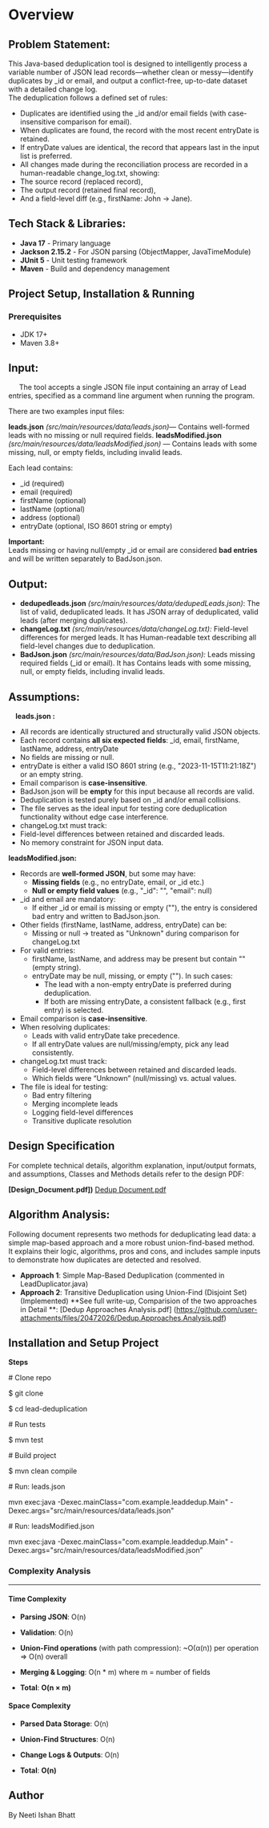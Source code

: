 # Overview
## **Problem Statement:**
This Java-based deduplication tool is designed to intelligently process a variable number of JSON lead records—whether clean or messy—identify duplicates by \_id or email, and output a conflict-free, up-to-date dataset with a detailed change log.\
The deduplication follows a defined set of rules:

- Duplicates are identified using the \_id and/or email fields (with case-insensitive comparison for email).
- When duplicates are found, the record with the most recent entryDate is retained.
- If entryDate values are identical, the record that appears last in the input list is preferred.
- All changes made during the reconciliation process are recorded in a human-readable change\_log.txt, showing:
- The source record (replaced record),
- The output record (retained final record),
- And a field-level diff (e.g., firstName: John → Jane).

## Tech Stack & Libraries:
- **Java 17** - Primary language
- **Jackson 2.15.2** - For JSON parsing (ObjectMapper, JavaTimeModule)
- **JUnit 5** - Unit testing framework
- **Maven** - Build and dependency management
  
## Project Setup, Installation & Running
### Prerequisites
- JDK 17+
- Maven 3.8+
## **Input:** 
`	`The tool accepts a single JSON file input containing an array of Lead entries, specified as a command line argument when running the program.

There are two examples input files:

**leads.json** *(src/main/resources/data/leads.json)*— Contains well-formed leads with no missing or null required fields.
**leadsModified.json** *(src/main/resources/data/leadsModified.json)* — Contains leads with some missing, null, or empty fields, including invalid leads.

Each lead contains:

- \_id (required)
- email (required)
- firstName (optional)
- lastName (optional)
- address (optional)
- entryDate (optional, ISO 8601 string or empty)

**Important:**\
Leads missing or having null/empty \_id or email are considered **bad entries** and will be written separately to BadJson.json.
## **Output:**
- **dedupedleads.json**  *(src/main/resources/data/dedupedLeads.json)*: The list of valid, deduplicated leads. It has JSON array of deduplicated, valid leads (after merging duplicates).
- **changeLog.txt** *(src/main/resources/data/changeLog.txt):* Field-level differences for merged leads. It has Human-readable text describing all field-level changes due to deduplication.
- **BadJson.json** *(src/main/resources/data/BadJson.json):* Leads missing required fields (\_id or email). It has Contains leads with some missing, null, or empty fields, including invalid leads.
## **Assumptions:** 
`  `**leads.json :** 

- All records are identically structured and structurally valid JSON objects.
- Each record contains **all six expected fields**: \_id, email, firstName, lastName, address, entryDate
- No fields are missing or null.
- entryDate is either a valid ISO 8601 string (e.g., "2023-11-15T11:21:18Z") or an empty string.
- Email comparison is **case-insensitive**.
- BadJson.json will be **empty** for this input because all records are valid.
- Deduplication is tested purely based on \_id and/or email collisions.
- The file serves as the ideal input for testing core deduplication functionality without edge case interference.
- changeLog.txt must track:
- Field-level differences between retained and discarded leads.
- No memory constraint for JSON input data.

**leadsModified.json:** 

- Records are **well-formed JSON**, but some may have:
  - **Missing fields** (e.g., no entryDate, email, or \_id etc.)
  - **Null or empty field values** (e.g., "\_id": "", "email": null)
- \_id and email are mandatory:
  - If either \_id or email is missing or empty (""), the entry is considered bad entry and written to BadJson.json.
- Other fields (firstName, lastName, address, entryDate) can be:
  - Missing or null → treated as "Unknown" during comparison for changeLog.txt
- For valid entries:
  - firstName, lastName, and address may be present but contain "" (empty string).
  - entryDate may be null, missing, or empty (""). In such cases:
    - The lead with a non-empty entryDate is preferred during deduplication.
    - If both are missing entryDate, a consistent fallback (e.g., first entry) is selected.
- Email comparison is **case-insensitive**.
- When resolving duplicates:
  - Leads with valid entryDate take precedence.
  - If all entryDate values are null/missing/empty, pick any lead consistently.
- changeLog.txt must track:
  - Field-level differences between retained and discarded leads.
  - Which fields were “Unknown” (null/missing) vs. actual values.
- The file is ideal for testing:
  - Bad entry filtering
  - Merging incomplete leads
  - Logging field-level differences
  - Transitive duplicate resolution

## Design Specification

For complete technical details, algorithm explanation, input/output formats, and assumptions, Classes and Methods details refer to the design PDF:


**[Design_Document.pdf])**
[Dedup Document.pdf](https://github.com/user-attachments/files/20472019/Design.Document.pdf)

## Algorithm Analysis: 

Following document represents two methods for deduplicating lead data: a simple map-based approach and a more robust union-find-based method. It explains their logic, algorithms, pros and cons, and includes sample inputs to demonstrate how duplicates are detected and resolved.

- **Approach 1**: Simple Map-Based Deduplication (commented in LeadDuplicator.java)
- **Approach 2**: Transitive Deduplication using Union-Find (Disjoint Set) (Implemented)
 **See full write-up, Comparision of the two approaches in Detail **: [Dedup Approaches  Analysis.pdf] (https://github.com/user-attachments/files/20472026/Dedup.Approaches.Analysis.pdf)


## Installation and Setup Project

**Steps**

\# Clone repo

$ git clone <repo-url>

$ cd lead-deduplication

\# Run tests

$ mvn test

\# Build project

$ mvn clean compile

\# Run:  leads.json

mvn exec:java -Dexec.mainClass="com.example.leaddedup.Main" -Dexec.args="src/main/resources/data/leads.json"

\# Run:  leadsModified.json

mvn exec:java -Dexec.mainClass="com.example.leaddedup.Main" -Dexec.args="src/main/resources/data/leadsModified.json”

### Complexity Analysis
----------------------

#### Time Complexity

*   **Parsing JSON**: O(n)
    
*   **Validation**: O(n)
    
*   **Union-Find operations** (with path compression): ~O(α(n)) per operation ⇒ O(n) overall
    
*   **Merging & Logging**: O(n \* m) where m = number of fields
    
*   **Total**: **O(n × m)**
    

#### Space Complexity

*   **Parsed Data Storage**: O(n)
    
*   **Union-Find Structures**: O(n)
    
*   **Change Logs & Outputs**: O(n)
    
*   **Total**: **O(n)**

## Author

By Neeti Ishan Bhatt 
